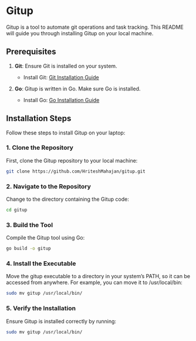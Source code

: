 # Gitup

Gitup is a tool to automate git operations and task tracking. This README will guide you through installing Gitup on your local machine.

## Prerequisites

1. **Git**: Ensure Git is installed on your system.
   - Install Git: [Git Installation Guide](https://git-scm.com/book/en/v2/Getting-Started-Installing-Git)
   
2. **Go**: Gitup is written in Go. Make sure Go is installed.
   - Install Go: [Go Installation Guide](https://golang.org/doc/install)

## Installation Steps

Follow these steps to install Gitup on your laptop:

### 1. Clone the Repository

First, clone the Gitup repository to your local machine:

```bash
git clone https://github.com/HriteshMahajan/gitup.git
```

### 2. Navigate to the Repository

Change to the directory containing the Gitup code:

```bash
cd gitup
```

### 3. Build the Tool

Compile the Gitup tool using Go:

```bash
go build -o gitup
```

### 4. Install the Executable

Move the gitup executable to a directory in your system’s PATH, so it can be accessed from anywhere. For example, you can move it to /usr/local/bin:

```bash
sudo mv gitup /usr/local/bin/
```

### 5. Verify the Installation

Ensure Gitup is installed correctly by running:

```bash
sudo mv gitup /usr/local/bin/
```
